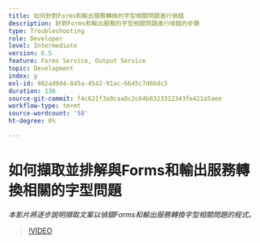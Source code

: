 ```yaml
---
title: 如何針對Forms和輸出服務轉換的字型相關問題進行偵錯
description: 針對Forms和輸出服務的字型相關問題進行偵錯的步驟
type: Troubleshooting
role: Developer
level: Intermediate
version: 6.5
feature: Forms Service, Output Service
topic: Development
index: y
exl-id: 982ad9d4-845a-4542-91ac-6645c7d6bdc3
duration: 136
source-git-commit: f4c621f3a9caa8c2c64b8323312343fe421a5aee
workflow-type: tm+mt
source-wordcount: '58'
ht-degree: 0%

---
```


# 如何擷取並排解與Forms和輸出服務轉換相關的字型問題

*本影片將逐步說明擷取文案以偵錯Forms和輸出服務轉換字型相關問題的程式。*

>[!VIDEO](https://video.tv.adobe.com/v/335487?quality=12&learn=on)
